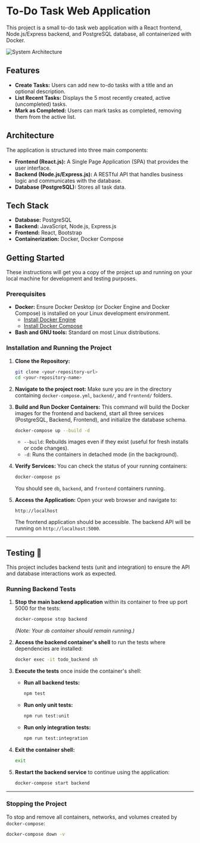 # To-Do Task Web Application

This project is a small to-do task web application with a React frontend, Node.js/Express backend, and PostgreSQL database, all containerized with Docker.

![System Architecture](https://drive.google.com/uc?export=view&id=1F589tOjNZHExlpJg_3SyAQGzrPS9pmWD)

## Features

* **Create Tasks:** Users can add new to-do tasks with a title and an optional description.
* **List Recent Tasks:** Displays the 5 most recently created, active (uncompleted) tasks.
* **Mark as Completed:** Users can mark tasks as completed, removing them from the active list.

## Architecture

The application is structured into three main components:

* **Frontend (React.js):** A Single Page Application (SPA) that provides the user interface.
* **Backend (Node.js/Express.js):** A RESTful API that handles business logic and communicates with the database.
* **Database (PostgreSQL):** Stores all task data.

## Tech Stack

* **Database:** PostgreSQL
* **Backend:** JavaScript, Node.js, Express.js
* **Frontend:** React, Bootstrap
* **Containerization:** Docker, Docker Compose

## Getting Started

These instructions will get you a copy of the project up and running on your local machine for development and testing purposes.

### Prerequisites

* **Docker:** Ensure Docker Desktop (or Docker Engine and Docker Compose) is installed on your Linux development environment.
    * [Install Docker Engine](https://docs.docker.com/engine/install/)
    * [Install Docker Compose](https://docs.docker.com/compose/install/)
* **Bash and GNU tools:** Standard on most Linux distributions.

### Installation and Running the Project

1.  **Clone the Repository:**
    ```bash
    git clone <your-repository-url>
    cd <your-repository-name>
    ```

2.  **Navigate to the project root:**
    Make sure you are in the directory containing `docker-compose.yml`, `backend/`, and `frontend/` folders.

3.  **Build and Run Docker Containers:**
    This command will build the Docker images for the frontend and backend, start all three services (PostgreSQL, Backend, Frontend), and initialize the database schema.

    ```bash
    docker-compose up --build -d
    ```
    * `--build`: Rebuilds images even if they exist (useful for fresh installs or code changes).
    * `-d`: Runs the containers in detached mode (in the background).

4.  **Verify Services:**
    You can check the status of your running containers:
    ```bash
    docker-compose ps
    ```
    You should see `db`, `backend`, and `frontend` containers running.

5.  **Access the Application:**
    Open your web browser and navigate to:
    ```
    http://localhost
    ```
    The frontend application should be accessible. The backend API will be running on `http://localhost:5000`.

---

## Testing 🧪

This project includes backend tests (unit and integration) to ensure the API and database interactions work as expected.

### Running Backend Tests

1.  **Stop the main backend application** within its container to free up port 5000 for the tests:
    ```bash
    docker-compose stop backend
    ```
    *(Note: Your `db` container should remain running.)*

2.  **Access the backend container's shell** to run the tests where dependencies are installed:
    ```bash
    docker exec -it todo_backend sh
    ```

3.  **Execute the tests** once inside the container's shell:
    * **Run all backend tests:**
        ```bash
        npm test
        ```
    * **Run only unit tests:**
        ```bash
        npm run test:unit
        ```
    * **Run only integration tests:**
        ```bash
        npm run test:integration
        ```

4.  **Exit the container shell:**
    ```bash
    exit
    ```

5.  **Restart the backend service** to continue using the application:
    ```bash
    docker-compose start backend
    ```

---

### Stopping the Project

To stop and remove all containers, networks, and volumes created by `docker-compose`:

```bash
docker-compose down -v
